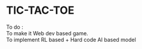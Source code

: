 # TIC-TAC-TOE

To do : <br>
To make it Web dev based game. <br>
To implement RL based + Hard code AI based model
